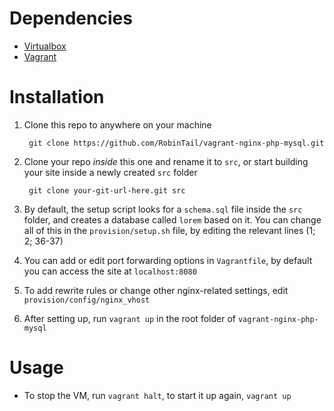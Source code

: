 # Dependencies

 - [Virtualbox](https://www.virtualbox.org/)
 - [Vagrant](https://www.vagrantup.com/)

# Installation

1. Clone this repo to anywhere on your machine

        git clone https://github.com/RobinTail/vagrant-nginx-php-mysql.git
3. Clone your repo *inside* this one and rename it to `src`, or start building your site inside a newly created `src` folder

        git clone your-git-url-here.git src
4. By default, the setup script looks for a `schema.sql` file inside the `src` folder, and creates a database called `lorem` based on it. You can change all of this in the `provision/setup.sh` file, by editing the relevant lines (1; 2; 36-37)
5. You can add or edit port forwarding options in `Vagrantfile`, by default you can access the site at `localhost:8080`
6. To add rewrite rules or change other nginx-related settings, edit `provision/config/nginx_vhost`
7. After setting up, run `vagrant up` in the root folder of `vagrant-nginx-php-mysql`

# Usage

 - To stop the VM, run `vagrant halt`, to start it up again, `vagrant up`
